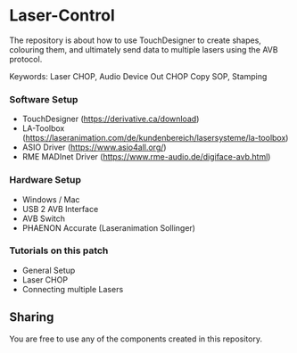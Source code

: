 # Laser-Control
The repository is about how to use TouchDesigner to create shapes, colouring them, and ultimately send data to multiple lasers using the AVB protocol.

Keywords:
Laser CHOP, Audio Device Out CHOP
Copy SOP, Stamping

### Software Setup
- TouchDesigner (https://derivative.ca/download)
- LA-Toolbox (https://laseranimation.com/de/kundenbereich/lasersysteme/la-toolbox)
- ASIO Driver (https://www.asio4all.org/)
- RME MADInet Driver (https://www.rme-audio.de/digiface-avb.html)

### Hardware Setup
- Windows / Mac
- USB 2 AVB Interface
- AVB Switch
- PHAENON Accurate (Laseranimation Sollinger)

### Tutorials on this patch
- General Setup
- Laser CHOP
- Connecting multiple Lasers

## Sharing
You are free to use any of the components created in this repository.
